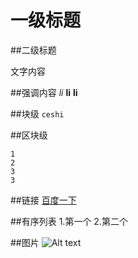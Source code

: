 # 一级标题
##二级标题

文字内容



##强调内容
*li*
**li**
__li__


##块级
``ceshi ``



##区块级
```
1
2
3
3
```



##链接
[百度一下](http://www.baidu.com)



##有序列表
1.第一个
2.第二个

##图片
![Alt text](/path/to/img.jpg)
